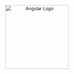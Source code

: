 <p align="center">
  <a href="http://angular.io/" target="blank"><img src="https://spring.io/img/logos/spring-initializr.svg" width="200" alt="Angular Logo" /></a>
</p>
